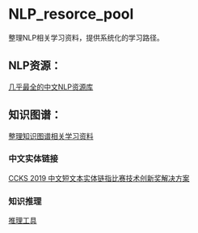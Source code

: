 # NLP_resorce_pool
整理NLP相关学习资料，提供系统化的学习路径。

## NLP资源：
[几乎最全的中文NLP资源库](https://github.com/fighting41love/funNLP "NLP民工的乐园")
## 知识图谱：
[整理知识图谱相关学习资料](https://github.com/husthuke/awesome-knowledge-graph "知识图谱相关学习资料")
### 中文实体链接
[CCKS 2019 中文短文本实体链指比赛技术创新奖解决方案](https://github.com/AlexYangLi/ccks2019_el "实体链接")
### 知识推理
[推理工具](https://www.drools.org/ "推理引擎")
